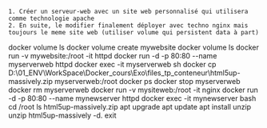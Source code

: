 
    1. Créer un serveur-web avec un site web personnalisé qui utilisera comme technologie apache
    2. En suite, le modifier finalement déployer avec techno nginx mais toujours le meme site web (utiliser volume qui persistent data à part)
docker volume ls
docker volume create mywebsite 
docker volume ls
docker run -v mywebsite:/root -it httpd
docker run -d -p 80:80 --name myserverweb httpd
docker exec -it myserverweb sh
docker cp D:\01_ENV\WorkSpace\Docker_cours\Exo\files_tp_conteneur\html5up-massively.zip myserverweb:/root
docker ps
docker stop myserverweb
docker rm myserverweb
docker run -v mysiteweb:/root -it nginx
docker run -d -p 80:80 --name mynewserver httpd
docker exec -it mynewserver bash
cd /root
ls
html5up-massively.zip
apt upgrade
apt update
apt install unzip
unzip html5up-massively -d.
exit   